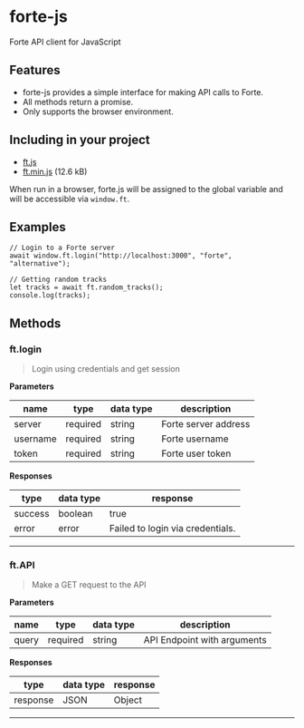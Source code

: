 # forte-js
Forte API client for JavaScript

## Features
* forte-js provides a simple interface for making API calls to Forte.
* All methods return a promise.
* Only supports the browser environment.

## Including in your project
* [ft.js](https://kaangiray26.github.io/forte-js/ft.js)
* [ft.min.js](https://kaangiray26.github.io/forte-js/ft.min.js) (12.6 kB)

When run in a browser, forte.js will be assigned to the global variable and will be accessible via `window.ft`.

## Examples

```
// Login to a Forte server
await window.ft.login("http://localhost:3000", "forte", "alternative");

// Getting random tracks
let tracks = await ft.random_tracks();
console.log(tracks);
```

## Methods
### ft.login
>Login using credentials and get session

**Parameters**

| name     | type     | data type | description          |
| -------- | -------- | --------- | -------------------- |
| server   | required | string    | Forte server address |
| username | required | string    | Forte username       |
| token    | required | string    | Forte user token     |

**Responses**

| type    | data type | response                         |
| ------- | --------- | -------------------------------- |
| success | boolean   | true                             |
| error   | error     | Failed to login via credentials. |

---

### ft.API
>Make a GET request to the API

**Parameters**

| name  | type     | data type | description                 |
| ----- | -------- | --------- | --------------------------- |
| query | required | string    | API Endpoint with arguments |

**Responses**

| type     | data type | response |
| -------- | --------- | -------- |
| response | JSON      | Object   |

---